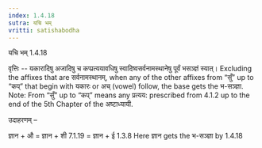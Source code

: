 ```yaml
---
index: 1.4.18
sutra: यचि भम्
vritti: satishabodha
---
```



 यचि भम् 1.4.18 


वृत्तिः -- यकारादिषु अजादिषु च कप्प्रत्ययावधिषु स्वादिष्वसर्वनामस्थानेषु पूर्वं भसञ्ज्ञं स्यात्। Excluding the affixes that are सर्वनामस्थानम्, when any of the other affixes from “सुँ” up to “कप्” that begin with यकारः or अच् (vowel) follow, the base gets the भ-सञ्ज्ञा. Note: From “सुँ” up to “कप्” means any प्रत्यय: prescribed from 4.1.2 up to the end of the 5th Chapter of the अष्टाध्यायी. 


उदाहरणम् – 


ज्ञान + औ = ज्ञान + शी 7.1.19 = ज्ञान + ई 1.3.8 Here ज्ञान gets the भ-सञ्ज्ञा by 1.4.18 


